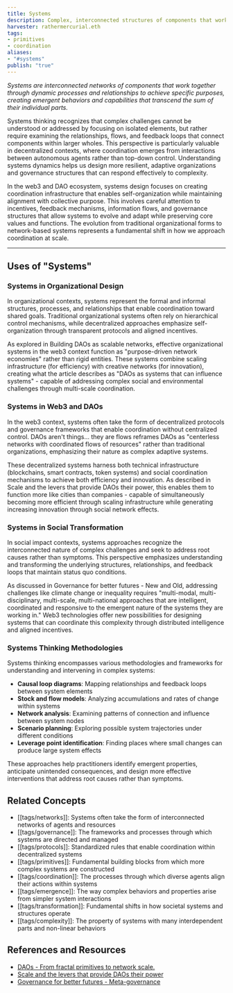```yaml
---
title: Systems
description: Complex, interconnected structures of components that work together to achieve specific purposes through coordinated interactions and processes
harvester: rathermercurial.eth 
tags:
- primitives
- coordination
aliases:
- "#systems"
publish: "true"
---
```


_Systems are interconnected networks of components that work together through dynamic processes and relationships to achieve specific purposes, creating emergent behaviors and capabilities that transcend the sum of their individual parts._

Systems thinking recognizes that complex challenges cannot be understood or addressed by focusing on isolated elements, but rather require examining the relationships, flows, and feedback loops that connect components within larger wholes. This perspective is particularly valuable in decentralized contexts, where coordination emerges from interactions between autonomous agents rather than top-down control. Understanding systems dynamics helps us design more resilient, adaptive organizations and governance structures that can respond effectively to complexity.

In the web3 and DAO ecosystem, systems design focuses on creating coordination infrastructure that enables self-organization while maintaining alignment with collective purpose. This involves careful attention to incentives, feedback mechanisms, information flows, and governance structures that allow systems to evolve and adapt while preserving core values and functions. The evolution from traditional organizational forms to network-based systems represents a fundamental shift in how we approach coordination at scale.

---

## Uses of "Systems"

### Systems in Organizational Design

In organizational contexts, systems represent the formal and informal structures, processes, and relationships that enable coordination toward shared goals. Traditional organizational systems often rely on hierarchical control mechanisms, while decentralized approaches emphasize self-organization through transparent protocols and aligned incentives.

As explored in Building DAOs as scalable networks, effective organizational systems in the web3 context function as "purpose-driven network economies" rather than rigid entities. These systems combine scaling infrastructure (for efficiency) with creative networks (for innovation), creating what the article describes as "DAOs as systems that can influence systems" - capable of addressing complex social and environmental challenges through multi-scale coordination.

### Systems in Web3 and DAOs

In the web3 context, systems often take the form of decentralized protocols and governance frameworks that enable coordination without centralized control. DAOs aren't things... they are flows reframes DAOs as "centerless networks with coordinated flows of resources" rather than traditional organizations, emphasizing their nature as complex adaptive systems.

These decentralized systems harness both technical infrastructure (blockchains, smart contracts, token systems) and social coordination mechanisms to achieve both efficiency and innovation. As described in Scale and the levers that provide DAOs their power, this enables them to function more like cities than companies - capable of simultaneously becoming more efficient through scaling infrastructure while generating increasing innovation through social network effects.

### Systems in Social Transformation

In social impact contexts, systems approaches recognize the interconnected nature of complex challenges and seek to address root causes rather than symptoms. This perspective emphasizes understanding and transforming the underlying structures, relationships, and feedback loops that maintain status quo conditions.

As discussed in Governance for better futures - New and Old, addressing challenges like climate change or inequality requires "multi-modal, multi-disciplinary, multi-scale, multi-national approaches that are intelligent, coordinated and responsive to the emergent nature of the systems they are working in." Web3 technologies offer new possibilities for designing systems that can coordinate this complexity through distributed intelligence and aligned incentives.

### Systems Thinking Methodologies

Systems thinking encompasses various methodologies and frameworks for understanding and intervening in complex systems:

- **Causal loop diagrams**: Mapping relationships and feedback loops between system elements
- **Stock and flow models**: Analyzing accumulations and rates of change within systems
- **Network analysis**: Examining patterns of connection and influence between system nodes
- **Scenario planning**: Exploring possible system trajectories under different conditions
- **Leverage point identification**: Finding places where small changes can produce large system effects

These approaches help practitioners identify emergent properties, anticipate unintended consequences, and design more effective interventions that address root causes rather than symptoms.

## Related Concepts

- [[tags/networks]]: Systems often take the form of interconnected networks of agents and resources
- [[tags/governance]]: The frameworks and processes through which systems are directed and managed
- [[tags/protocols]]: Standardized rules that enable coordination within decentralized systems
- [[tags/primitives]]: Fundamental building blocks from which more complex systems are constructed
- [[tags/coordination]]: The processes through which diverse agents align their actions within systems
- [[tags/emergence]]: The way complex behaviors and properties arise from simpler system interactions
- [[tags/transformation]]: Fundamental shifts in how societal systems and structures operate
- [[tags/complexity]]: The property of systems with many interdependent parts and non-linear behaviors

## References and Resources

- [DAOs - From fractal primitives to network scale.](artifacts/network-evolution/DAOs%20-%20From%20fractal%20primitives%20to%20network%20scale..md)
- [Scale and the levers that provide DAOs their power](artifacts/network-evolution/Scale%20and%20the%20levers%20that%20provide%20DAOs%20their%20power.md)
- [Governance for better futures - Meta-governance](artifacts/governance-for-better-futures/Governance%20for%20better%20futures%20-%20Meta-governance.md)